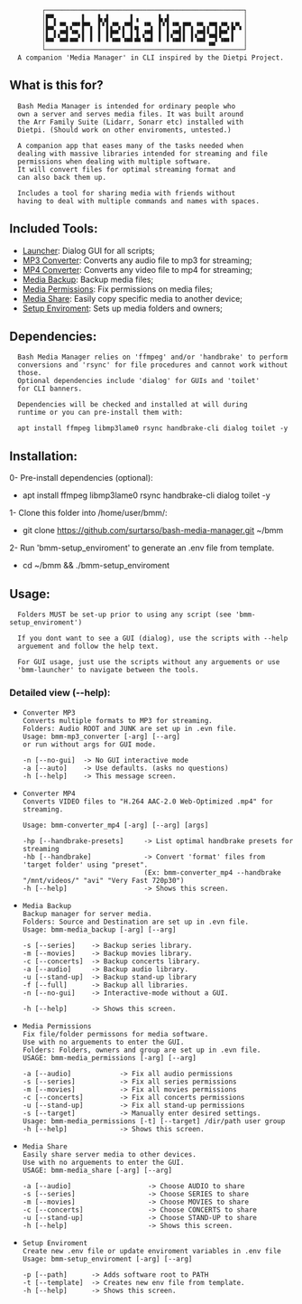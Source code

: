             ┌─────────────────────────────────────────────────┐
            │▛▀▖      ▌   ▙▗▌     ▌▗     ▙▗▌                  │
            │▙▄▘▝▀▖▞▀▘▛▀▖ ▌▘▌▞▀▖▞▀▌▄ ▝▀▖ ▌▘▌▝▀▖▛▀▖▝▀▖▞▀▌▞▀▖▙▀▖│
            │▌ ▌▞▀▌▝▀▖▌ ▌ ▌ ▌▛▀ ▌ ▌▐ ▞▀▌ ▌ ▌▞▀▌▌ ▌▞▀▌▚▄▌▛▀ ▌  │
            │▀▀ ▝▀▘▀▀ ▘ ▘ ▘ ▘▝▀▘▝▀▘▀▘▝▀▘ ▘ ▘▝▀▘▘ ▘▝▀▘▗▄▘▝▀▘▘  │
            └─────────────────────────────────────────────────┘
      A companion 'Media Manager' in CLI inspired by the Dietpi Project.

## What is this for?
      Bash Media Manager is intended for ordinary people who
      own a server and serves media files. It was built around
      the Arr Family Suite (Lidarr, Sonarr etc) installed with
      Dietpi. (Should work on other enviroments, untested.)

      A companion app that eases many of the tasks needed when
      dealing with massive libraries intended for streaming and file 
      permissions when dealing with multiple software.
      It will convert files for optimal streaming format and
      can also back them up.

      Includes a tool for sharing media with friends without
      having to deal with multiple commands and names with spaces.

## Included Tools:
- [Launcher](): Dialog GUI for all scripts;
- [MP3 Converter](): Converts any audio file to mp3 for streaming;
- [MP4 Converter](): Converts any video file to mp4 for streaming;
- [Media Backup](): Backup media files;
- [Media Permissions](): Fix permissions on media files;
- [Media Share](): Easily copy specific media to another device;
- [Setup Enviroment](): Sets up media folders and owners;

## Dependencies:
      Bash Media Manager relies on 'ffmpeg' and/or 'handbrake' to perform 
      conversions and 'rsync' for file procedures and cannot work without 
      those.
      Optional dependencies include 'dialog' for GUIs and 'toilet'
      for CLI banners.

      Dependencies will be checked and installed at will during
      runtime or you can pre-install them with:

      apt install ffmpeg libmp3lame0 rsync handbrake-cli dialog toilet -y

## Installation:
0- Pre-install dependencies (optional):
- apt install ffmpeg libmp3lame0 rsync handbrake-cli dialog toilet -y

1- Clone this folder into /home/user/bmm/: 
- git clone https://github.com/surtarso/bash-media-manager.git ~/bmm

2- Run 'bmm-setup_enviroment' to generate an .env file from template.
- cd ~/bmm && ./bmm-setup_enviroment

## Usage:
      Folders MUST be set-up prior to using any script (see 'bmm-setup_enviroment')

      If you dont want to see a GUI (dialog), use the scripts with --help
      arguement and follow the help text.

      For GUI usage, just use the scripts without any arguements or use 
      'bmm-launcher' to navigate between the tools.

### Detailed view (--help):
-     Converter MP3
      Converts multiple formats to MP3 for streaming.
      Folders: Audio ROOT and JUNK are set up in .evn file.
      Usage: bmm-mp3_converter [-arg] [--arg]
      or run without args for GUI mode.

      -n [--no-gui]  -> No GUI interactive mode
      -a [--auto]    -> Use defaults. (asks no questions)
      -h [--help]    -> This message screen.

-     Converter MP4
      Converts VIDEO files to "H.264 AAC-2.0 Web-Optimized .mp4" for streaming.

      Usage: bmm-converter_mp4 [-arg] [--arg] [args]

      -hp [--handbrake-presets]     -> List optimal handbrake presets for streaming
      -hb [--handbrake]             -> Convert 'format' files from 'target folder' using "preset".
                                    (Ex: bmm-converter_mp4 --handbrake "/mnt/videos/" "avi" "Very Fast 720p30")
      -h [--help]                   -> Shows this screen.

-     Media Backup
      Backup manager for server media.
      Folders: Source and Destination are set up in .evn file.
      Usage: bmm-media_backup [-arg] [--arg]

      -s [--series]    -> Backup series library.
      -m [--movies]    -> Backup movies library.
      -c [--concerts]  -> Backup concerts library.
      -a [--audio]     -> Backup audio library.
      -u [--stand-up]  -> Backup stand-up library
      -f [--full]      -> Backup all libraries.
      -n [--no-gui]    -> Interactive-mode without a GUI.

      -h [--help]      -> Shows this screen.

-     Media Permissions
      Fix file/folder permissons for media software.
      Use with no arguements to enter the GUI.
      Folders: Folders, owners and group are set up in .evn file.
      USAGE: bmm-media_permissions [-arg] [--arg]

      -a [--audio]            -> Fix all audio permissions
      -s [--series]           -> Fix all series permissions
      -m [--movies]           -> Fix all movies permissions
      -c [--concerts]         -> Fix all concerts permissions
      -u [--stand-up]         -> Fix all stand-up permissions
      -s [--target]           -> Manually enter desired settings.
      Usage: bmm-media_permissions [-t] [--target] /dir/path user group
      -h [--help]             -> Shows this screen.

-     Media Share
      Easily share server media to other devices.
      Use with no arguements to enter the GUI.
      USAGE: bmm-media_share [-arg] [--arg]

      -a [--audio]                   -> Choose AUDIO to share
      -s [--series]                  -> Choose SERIES to share
      -m [--movies]                  -> Choose MOVIES to share
      -c [--concerts]                -> Choose CONCERTS to share
      -u [--stand-up]                -> Choose STAND-UP to share
      -h [--help]                    -> Shows this screen.

-     Setup Enviroment
      Create new .env file or update enviroment variables in .env file
      Usage: bmm-setup_enviroment [-arg] [--arg]

      -p [--path]      -> Adds software root to PATH
      -t [--template]  -> Creates new env file from template.
      -h [--help]      -> Shows this screen.
